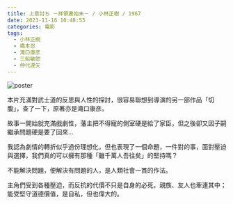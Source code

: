```yaml
---
title: 上意討ち －拝領妻始末－ / 小林正樹 / 1967
date: 2023-11-16 10:48:53
categories: 電影
tags:
  - 小林正樹
  - 橋本忍
  - 滝口康彦
  - 三船敏郎
  - 仲代達矢
---
```


![poster](poster.jpg)

本片充滿對武士道的反思與人性的探討，很容易聯想到導演的另一部作品「切腹」，查了一下，原著亦是滝口康彦。

故事一開始就充滿戲劇性，藩主把不得寵的側室硬是給了家臣，但之後卻又因子嗣繼承問題硬是要了回來…

我認為劇情的轉折似乎過份理想化，但也表現了一個命題，一件對的事，面對壓迫與選擇，我們真的可以擁有那種「雖千萬人吾往矣」的堅持嗎？

不能解決問題，便解決有問題的人，是人類社會一貫的作法。

主角們受到各種壓迫，而反抗的代價不只是自身的必死，親族、友人也牽連其中；能受堅守道德價值，是自私，但也偉大的。


